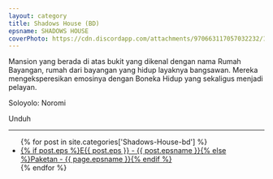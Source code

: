 ```yaml
---
layout: category
title: Shadows House (BD)
epsname: SHADOWS HOUSE
coverPhoto: https://cdn.discordapp.com/attachments/970663117057032232/1003664979641237574/mpv-shot0109.jpg
---
```


Mansion yang berada di atas bukit yang dikenal dengan nama Rumah Bayangan, rumah dari bayangan yang hidup layaknya bangsawan. Mereka mengeksperesikan emosinya dengan Boneka Hidup yang sekaligus menjadi pelayan.

Soloyolo: Noromi

Unduh

---
  <ul>
    {% for post in site.categories['Shadows-House-bd'] %}
  <li><a class="white pinkhover" href="{{ site.baseurl }}{{ post.url }}">{% if post.eps %}E{{ post.eps }} - {{ post.epsname }}{% else %}Paketan - {{ page.epsname }}{% endif %}</a></li>
  {% endfor %}
  </ul>
